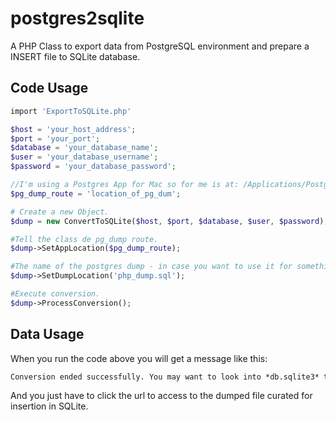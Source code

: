 # postgres2sqlite
A PHP Class to export data from PostgreSQL environment and prepare a INSERT file to SQLite database.

## Code Usage
```php
import 'ExportToSQLite.php'

$host = 'your_host_address';
$port = 'your_port';
$database = 'your_database_name';
$user = 'your_database_username';
$password = 'your_database_password';

//I'm using a Postgres App for Mac so for me is at: /Applications/Postgres.app/Contents/Versions/9.6/bin/pg_dump
$pg_dump_route = 'location_of_pg_dum';

# Create a new Object.
$dump = new ConvertToSQLite($host, $port, $database, $user, $password);

#Tell the class de pg_dump route.
$dump->SetAppLocation($pg_dump_route);

#The name of the postgres dump - in case you want to use it for something else.
$dump->SetDumpLocation('php_dump.sql');

#Execute conversion.
$dump->ProcessConversion();
```

## Data Usage
When you run the code above you will get a message like this: 
```html
Conversion ended successfully. You may want to look into *db.sqlite3* to find your data.
```
And you just have to click the url to access to the dumped file curated for insertion in SQLite.
